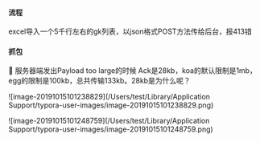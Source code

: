 #### 流程

excel导入一个5千行左右的gk列表，以json格式POST方法传给后台，报413错

#### 抓包

🤔️ 服务器端发出Payload too large的时候 Ack是28kb，koa的默认限制是1mb，egg的限制是100kb，总共传输133kb。28kb是为什么呢？

![image-20191015101238829](/Users/test/Library/Application Support/typora-user-images/image-20191015101238829.png)



![image-20191015101248759](/Users/test/Library/Application Support/typora-user-images/image-20191015101248759.png)

